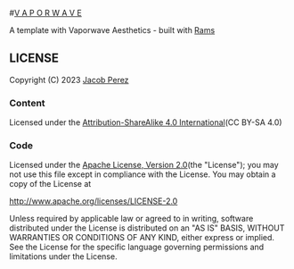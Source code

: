 #[V A P O R W A V E](https://jacobxperez.github.io/vaporwave-aesthetic/)

A template with Vaporwave Aesthetics - built with [Rams](https://github.com/jacobxperez/rams)

## LICENSE

Copyright (C) 2023 [Jacob Perez](https://github.com/jacobxperez)

### Content

Licensed under the [Attribution-ShareAlike 4.0 International](https://creativecommons.org/licenses/by-sa/4.0/)(CC BY-SA 4.0)

### Code

Licensed under the [Apache License, Version 2.0](http://www.apache.org/licenses/LICENSE-2.0)(the "License");
you may not use this file except in compliance with the License.
You may obtain a copy of the License at

http://www.apache.org/licenses/LICENSE-2.0

Unless required by applicable law or agreed to in writing, software
distributed under the License is distributed on an "AS IS" BASIS,
WITHOUT WARRANTIES OR CONDITIONS OF ANY KIND, either express or implied.
See the License for the specific language governing permissions and
limitations under the License.

